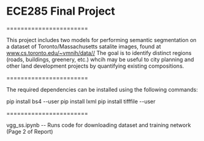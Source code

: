 # ECE285 Final Project

=======================

This project includes two models for performing semantic segmentation on a dataset of Toronto/Massachusetts satalite images, found at www.cs.toronto.edu/~vmnih/data// The goal is to identify distinct regions (roads, buildings, greenery, etc.) whcih may be useful to city planning and other land development projects by quantifying existing compositions. 

=======================

The required dependencies can be installed using the following commands:
 
pip install bs4 --user
pip install lxml
pip install tifffile --user

=======================

vgg_ss.ipynb                -- Runs code for downloading dataset and training network (Page 2 of Report)
